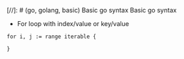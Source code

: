 [//]: # (go, golang, basic) Basic go syntax
Basic go syntax

- For loop with index/value or key/value

```
for i, j := range iterable {

}
```
